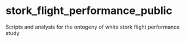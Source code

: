 # stork_flight_performance_public
Scripts and analysis for the ontogeny of white stork flight performance study
